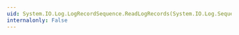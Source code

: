 ```yaml
---
uid: System.IO.Log.LogRecordSequence.ReadLogRecords(System.IO.Log.SequenceNumber,System.IO.Log.LogRecordEnumeratorType)
internalonly: False
---
```

